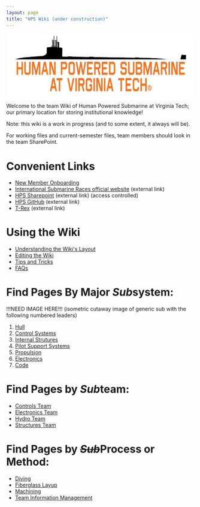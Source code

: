 ```yaml
---
layout: page
title: "HPS Wiki (under construction)"
---
```


![hps_logo1](hps_logo1.0d58f8f35c7f254d23fc.png)

Welcome to the team Wiki of Human Powered Submarine at Virginia Tech; our primary location for storing institutional knowledge!

Note: this wiki is a work in progress (and to some extent, it always will be).

For working files and current-semester files, team members should look in the team SharePoint.

# Convenient Links
- [New Member Onboarding](new_member_resources/new-member-onboarding.md)
- [International Submarine Races official website](https://internationalsubmarineraces.org/) (external link)
- [HPS Sharepoint](https://virginiatech.sharepoint.com/sites/HPS) (external link) (access controlled)
- [HPS GitHub](https://github.com/VT-HPS) (external link)
- [T-Rex](https://chromedino.com/) (external link)


# Using the Wiki
- [Understanding the Wiki's Layout](wiki_setup/wiki-layout-plan.md)
- [Editing the Wiki](wiki_setup/editing-the-wiki.md)
- [Tips and Tricks](wiki_setup/tips.md)
- [FAQs](wiki_setup/faqs.md)


# Find Pages By Major *Sub*system:
!!!NEED IMAGE HERE!!! 
(isometric cutaway image of generic sub with the following numbered leaders)
1. [Hull](subsystems/hull/hull.md)
2. [Control Systems](subsystems/control_systems/control_systems.md)
3. [Internal Strutures](subsystems/internal_structures/internal-structures.md)
4. [Pilot Support Systems]()
5. [Propulsion](subsystems/propulsion/propulsion.md)
6. [Electronics](subsystems/electronics/electronics.md)
7. [Code](subsystems/code/code-subsystem-page.md)


# Find Pages by *Sub*team:
- [Controls Team](subteams/controls-subteam.md)
- [Electronics Team](subteams/electronics-subteam.md)
- [Hydro Team](subteams/hydro-subteam.md)
- [Structures Team](subteams/structures-subteam.md)


# Find Pages by ~~*Sub*~~Process or Method:
- [Diving](methods_and_processes/diving/diving.md)
- [Fiberglass Layup](methods_and_processes/fiberglass_layup/fiberglass-layup.md)
- [Machining](methods_and_processes/machining/machining-home-page.md)
- [Team Information Management](methods_and_processes/information_management/information-management-plan.md)

